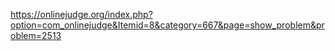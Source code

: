 https://onlinejudge.org/index.php?option=com_onlinejudge&Itemid=8&category=667&page=show_problem&problem=2513